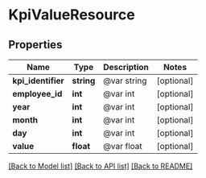 # KpiValueResource

## Properties
Name | Type | Description | Notes
------------ | ------------- | ------------- | -------------
**kpi_identifier** | **string** | @var string | [optional] 
**employee_id** | **int** | @var int | [optional] 
**year** | **int** | @var int | [optional] 
**month** | **int** | @var int | [optional] 
**day** | **int** | @var int | [optional] 
**value** | **float** | @var float | [optional] 

[[Back to Model list]](../README.md#documentation-for-models) [[Back to API list]](../README.md#documentation-for-api-endpoints) [[Back to README]](../README.md)


